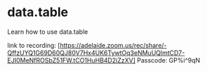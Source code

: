 # data.table
Learn how to use data.table

link to recording: [https://adelaide.zoom.us/rec/share/-QffzUYQ1G69D60QJ80V7Hx4UK6TywtOq3eNMuUQlmtCD7-EJI0MeNfROSbZ51FW.tCO1HuHB4D2iZzXV]
Passcode: GP%i^9qN
